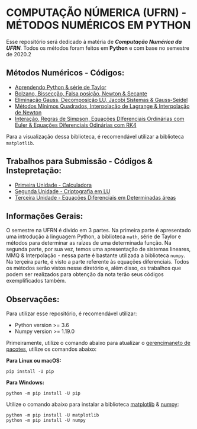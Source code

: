 # COMPUTAÇÃO NÚMERICA (UFRN) - MÉTODOS NUMÉRICOS EM PYTHON 
Esse repositório será dedicado à matéria de ***Computação Numérica da UFRN***. Todos os métodos foram feitos em **Python** e com base no semestre de 2020.2

## Métodos Numéricos - Códigos:
* [Aprendendo Python & série de Taylor]()
* [Bolzano, Bissecção, Falsa posição, Newton & Secante]()
* [Eliminação Gauss, Decomposição LU, Jacobi Sistemas & Gauss-Seidel]()
* [Métodos Mínimos Quadrados, Interpolação de Lagrange & Interpolação de Newton]()
* [Interação, Regras de Simpson, Equações DIferenciais Ordinárias com Euler & Equações Diferenciais Odinárias com RK4]()

Para a visualização dessa biblioteca, é recomendável utilizar a biblioteca ```matplotlib```.

## Trabalhos para Submissão - Códigos & Instepretação:
* [Primeira Unidade - Calculadora]()
* [Segunda Unidade - Criptografia em LU]()
* [Terceira Unidade - Equações Diferenciais em Determinadas áreas]()

## Informações Gerais:
O semestre na UFRN é divido em 3 partes. Na primeira parte é apresentado uma introdução à linguagem Python, a biblioteca ```math```, série de Taylor e métodos para determinar as raízes de uma determinada função. Na segunda parte, por sua vez, temos uma apresentação de sistemas lineares, MMQ & Interpolação - nessa parte é bastante utilizada a biblioteca ```numpy```. Na terçeira parte, é visto a parte referente às equações diferenciais.
Todos os métodos serão vistos nesse diretório e, além disso, os trabalhos que podem ser realizados para obtenção da nota terão seus códigos exemplificados também.

## Observações:
Para utilizar esse repositório, é recomendável utilizar:
* Python version >= 3.6
* Numpy version >= 1.19.0

Primeiramente, utilize o comando abaixo para atualizar o [gerencimaneto de pacotes](https://pip.pypa.io/en/stable/installing/), utilize os comandos abaixo:

**Para Linux ou macOS:**
```
pip install -U pip
```
**Para Windows:**
```
python -m pip install -U pip
```

Utilize o comando abaixo para instalar a biblioteca [matplotlib](https://matplotlib.org/users/installing.html) & [numpy](https://numpy.org/install/):
```
python -m pip install -U matplotlib
python -m pip install -U numpy
```
